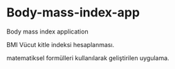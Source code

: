 # Body-mass-index-app
Body mass index application


BMI Vücut kitle indeksi hesaplanması.

matematiksel formülleri kullanılarak geliştirilen uygulama.
